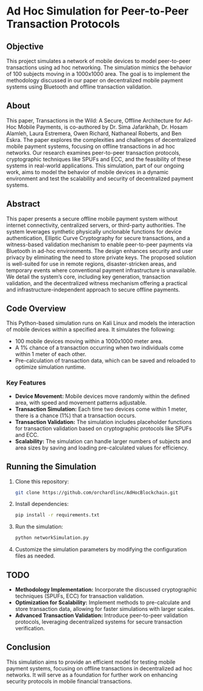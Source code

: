 # Ad Hoc Simulation for Peer-to-Peer Transaction Protocols

## Objective
This project simulates a network of mobile devices to model peer-to-peer transactions using ad hoc networking. The simulation mimics the behavior of 100 subjects moving in a 1000x1000 area. The goal is to implement the methodology discussed in our paper on decentralized mobile payment systems using Bluetooth and offline transaction validation.

## About
This paper, Transactions in the Wild: A Secure, Offline Architecture for Ad-Hoc Mobile Payments, is co-authored by Dr. Sima Jafarikhah, Dr. Hosam Alamleh, Laura Estremera, Owen Richard, Nathaneal Roberts, and Ben Eskra. The paper explores the complexities and challenges of decentralized mobile payment systems, focusing on offline transactions in ad hoc networks. Our research examines peer-to-peer transaction protocols, cryptographic techniques like SPUFs and ECC, and the feasibility of these systems in real-world applications. This simulation, part of our ongoing work, aims to model the behavior of mobile devices in a dynamic environment and test the scalability and security of decentralized payment systems.

## Abstract
This paper presents a secure offline mobile payment system without internet connectivity, centralized servers, or third-party authorities. The system leverages synthetic physically unclonable functions for device authentication, Elliptic Curve Cryptography for secure transactions, and a witness-based validation mechanism to enable peer-to-peer payments via Bluetooth in ad-hoc environments. The design enhances security and user privacy by eliminating the need to store private keys. The proposed solution is well-suited for use in remote regions, disaster-stricken areas, and temporary events where conventional payment infrastructure is unavailable. We detail the system’s core, including key generation, transaction validation, and the decentralized witness mechanism offering a practical and infrastructure-independent approach to secure offline payments.

## Code Overview
This Python-based simulation runs on Kali Linux and models the interaction of mobile devices within a specified area. It simulates the following:

- 100 mobile devices moving within a 1000x1000 meter area.
- A 1% chance of a transaction occurring when two individuals come within 1 meter of each other.
- Pre-calculation of transaction data, which can be saved and reloaded to optimize simulation runtime.

### Key Features
- **Device Movement:** Mobile devices move randomly within the defined area, with speed and movement patterns adjustable.
- **Transaction Simulation:** Each time two devices come within 1 meter, there is a chance (1%) that a transaction occurs.
- **Transaction Validation:** The simulation includes placeholder functions for transaction validation based on cryptographic protocols like SPUFs and ECC.
- **Scalability:** The simulation can handle larger numbers of subjects and area sizes by saving and loading pre-calculated values for efficiency.

## Running the Simulation
1. Clone this repository:
   ```bash
   git clone https://github.com/orchardlinc/AdHocBlockchain.git
   ```

2. Install dependencies:
   ```bash
   pip install -r requirements.txt
   ```

3. Run the simulation:
   ```bash
   python networkSimulation.py
   ```

4. Customize the simulation parameters by modifying the configuration files as needed.

## TODO
- **Methodology Implementation:** Incorporate the discussed cryptographic techniques (SPUFs, ECC) for transaction validation.
- **Optimization for Scalability:** Implement methods to pre-calculate and store transaction data, allowing for faster simulations with larger scales.
- **Advanced Transaction Validation:** Introduce peer-to-peer validation protocols, leveraging decentralized systems for secure transaction verification.

## Conclusion
This simulation aims to provide an efficient model for testing mobile payment systems, focusing on offline transactions in decentralized ad hoc networks. It will serve as a foundation for further work on enhancing security protocols in mobile financial transactions.
